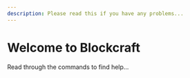 ```yaml
---
description: Please read this if you have any problems...
---
```


# Welcome to Blockcraft

Read through the commands to find help...

